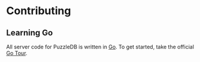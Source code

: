 # Contributing

## Learning Go

All server code for PuzzleDB is written in [Go](https://go.dev). To get started, take the official [Go Tour](https://go.dev/tour/welcome/1).
